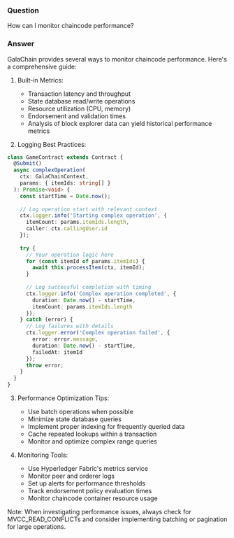 ### Question


How can I monitor chaincode performance?


### Answer


GalaChain provides several ways to monitor chaincode performance. Here's a comprehensive guide:

1. Built-in Metrics:
   - Transaction latency and throughput
   - State database read/write operations
   - Resource utilization (CPU, memory)
   - Endorsement and validation times
   - Analysis of block explorer data can yield historical performance metrics

2. Logging Best Practices:
```typescript
class GameContract extends Contract {
  @Submit()
  async complexOperation(
    ctx: GalaChainContext,
    params: { itemIds: string[] }
  ): Promise<void> {
    const startTime = Date.now();
    
    // Log operation start with relevant context
    ctx.logger.info('Starting complex operation', {
      itemCount: params.itemIds.length,
      caller: ctx.callingUser.id
    });
    
    try {
      // Your operation logic here
      for (const itemId of params.itemIds) {
        await this.processItem(ctx, itemId);
      }
      
      // Log successful completion with timing
      ctx.logger.info('Complex operation completed', {
        duration: Date.now() - startTime,
        itemCount: params.itemIds.length
      });
    } catch (error) {
      // Log failures with details
      ctx.logger.error('Complex operation failed', {
        error: error.message,
        duration: Date.now() - startTime,
        failedAt: itemId
      });
      throw error;
    }
  }
}
```

3. Performance Optimization Tips:
   - Use batch operations when possible
   - Minimize state database queries
   - Implement proper indexing for frequently queried data
   - Cache repeated lookups within a transaction
   - Monitor and optimize complex range queries

4. Monitoring Tools:
   - Use Hyperledger Fabric's metrics service
   - Monitor peer and orderer logs
   - Set up alerts for performance thresholds
   - Track endorsement policy evaluation times
   - Monitor chaincode container resource usage

Note: When investigating performance issues, always check for MVCC_READ_CONFLICTs and consider implementing batching or pagination for large operations.